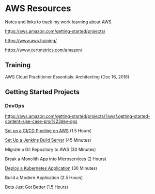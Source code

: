 # AWS Resources

Notes and links to track my work learning about AWS

https://aws.amazon.com/getting-started/projects/

https://www.aws.training/

https://www.certmetrics.com/amazon/

## Training

AWS Cloud Practitioner Essentials: Architecting (Dec 16, 2018)

## Getting Started Projects

### DevOps

https://aws.amazon.com/getting-started/projects/?awsf.getting-started-content=use-case-proj%23dev-ops

[Set up a CI/CD Pipeline on AWS](https://github.com/mikeblaa/aws/wiki/Set-up-a-CI-CD-Pipeline-on-AWS) (1.5 Hours)

[Set Up a Jenkins Build Server](https://github.com/mikeblaa/aws/wiki/Set-Up-a-Jenkins-Build-Server) (45 Minutes)

Migrate a Git Repository to AWS (30 Minutes)

Break a Monolith App into Microservices (2 Hours)

[Deploy a Kubernetes Application](https://github.com/mikeblaa/aws/wiki/Deploy-a-Kubernetes-Application) (30 Minutes)

Build a Modern Application (2.5 Hours)

Bots Just Got Better (1.5 Hours)

